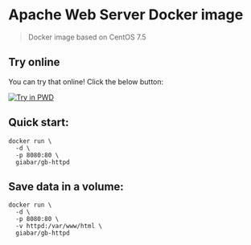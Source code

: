 # Apache Web Server Docker image

> Docker image based on CentOS 7.5

## Try online

You can try that online! Click the below button:

[![Try in PWD](https://raw.githubusercontent.com/play-with-docker/stacks/master/assets/images/button.png)](https://labs.play-with-docker.com/?stack=https://raw.githubusercontent.com/giabar/gb-httpd/master/docker-compose.yml)


## Quick start:

```
docker run \
  -d \
  -p 8080:80 \
  giabar/gb-httpd
```

## Save data in a volume:

```
docker run \
  -d \
  -p 8080:80 \
  -v httpd:/var/www/html \
  giabar/gb-httpd
```
